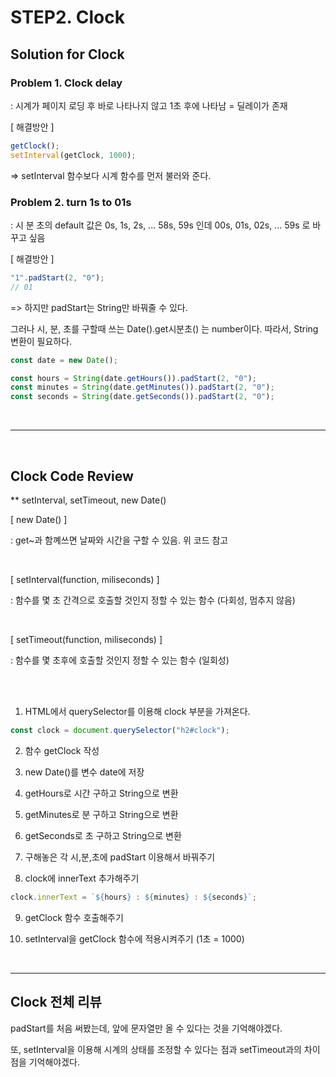 # STEP2. Clock

## Solution for Clock

### Problem 1. Clock delay

: 시계가 페이지 로딩 후 바로 나타나지 않고 1초 후에 나타남 = 딜레이가 존재

[ 해결방안 ]

```js
getClock();
setInterval(getClock, 1000);
```

=> setInterval 함수보다 시계 함수를 먼저 불러와 준다.

### Problem 2. turn 1s to 01s

: 시 분 초의 default 값은 0s, 1s, 2s, ... 58s, 59s 인데 00s, 01s, 02s, ... 59s 로 바꾸고 싶음

[ 해결방안 ]

```js
"1".padStart(2, "0");
// 01
```

=> 하지만 padStart는 String만 바꿔줄 수 있다.

그러나 시, 분, 초를 구할때 쓰는 Date().get시분초() 는 number이다. 따라서, String 변환이 필요하다.

```js
const date = new Date();

const hours = String(date.getHours()).padStart(2, "0");
const minutes = String(date.getMinutes()).padStart(2, "0");
const seconds = String(date.getSeconds()).padStart(2, "0");
```

<br>

---

<br>

## Clock Code Review

\*\* setInterval, setTimeout, new Date()

[ new Date() ]

: get~과 함꼐쓰면 날짜와 시간을 구할 수 있음. 위 코드 참고

<br>

[ setInterval(function, miliseconds) ]

: 함수를 몇 초 간격으로 호출할 것인지 정할 수 있는 함수 (다회성, 멈추지 않음)

<br>

[ setTimeout(function, miliseconds) ]

: 함수를 몇 초후에 호출할 것인지 정할 수 있는 함수 (일회성)

<br>
<br>

1. HTML에서 querySelector를 이용해 clock 부분을 가져온다.

```js
const clock = document.querySelector("h2#clock");
```

2. 함수 getClock 작성

3. new Date()를 변수 date에 저장

4. getHours로 시간 구하고 String으로 변환

5. getMinutes로 분 구하고 String으로 변환

6. getSeconds로 초 구하고 String으로 변환

7. 구해놓은 각 시,분,초에 padStart 이용해서 바꿔주기

8. clock에 innerText 추가해주기

```js
clock.innerText = `${hours} : ${minutes} : ${seconds}`;
```

9. getClock 함수 호출해주기

10. setInterval을 getClock 함수에 적용시켜주기 (1초 = 1000)

<br>

---

## Clock 전체 리뷰

padStart를 처음 써봤는데, 앞에 문자열만 올 수 있다는 것을 기억해야겠다.

또, setInterval을 이용해 시계의 상태를 조정할 수 있다는 점과 setTimeout과의 차이점을 기억해야겠다.

